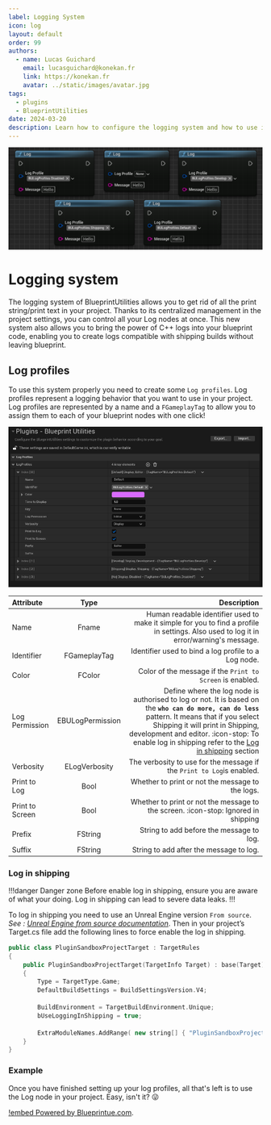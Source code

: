 ```yaml
---
label: Logging System
icon: log
layout: default
order: 99
authors:
  - name: Lucas Guichard
    email: lucasguichard@konekan.fr
    link: https://konekan.fr
    avatar: ../static/images/avatar.jpg
tags:
  - plugins
  - BlueprintUtilities
date: 2024-03-20
description: Learn how to configure the logging system and how to use it.
---
```

![](../static/images/bu_log.png)

# Logging system

The logging system of BlueprintUtilities allows you to get rid of all the print string/print text in your project. Thanks to its centralized management in the project settings, you can control all your Log nodes at once. This new system also allows you to bring the power of C++ logs into your blueprint code, enabling you to create logs compatible with shipping builds without leaving blueprint.

## Log profiles

To use this system properly you need to create some `Log profiles`. Log profiles represent a logging behavior that you want to use in your project. Log profiles are represented by a name and a `FGameplayTag` to allow you to assign them to each of your blueprint nodes with one click! 

![](../static/images/bu_logprofiles.png)

Attribute   | Type | Description
:---   | :---: | ---:
Name | Fname  | Human readable identifier used to make it simple for you to find a profile in settings. Also used to log it in error/warning's message.
Identifier | FGameplayTag | Identifier used to bind a log profile to a Log node.
Color | FColor | Color of the message if the `Print to Screen` is enabled.
Log Permission | EBULogPermission| Define where the log node is authorised to log or not. It is based on the **`who can do more, can do less`** pattern. It means that if you select Shipping it will print in Shipping, development and editor. :icon-stop: To enable log in shipping refer to the [Log in shipping](#log-in-shipping) section
Verbosity | ELogVerbosity | The verbosity to use for the message if the `Print to Log`is enabled.
Print to Log | Bool | Whether to print or not the message to the logs.
Print to Screen | Bool | Whether to print or not the message to the screen. :icon-stop: Ignored in shipping
Prefix | FString | String to add before the message to log.
Suffix | FString | String to add after the message to log.



### Log in shipping

!!!danger Danger zone
Before enable log in shipping, ensure you are aware of what your doing. Log in shipping can lead to severe data leaks.
!!! 

To log in shipping you need to use an Unreal Engine version `From source`. *See : [Unreal Engine from source documentation](https://docs.unrealengine.com/5.3/en-US/downloading-unreal-engine-source-code/)*. Then in your project’s Target.cs file add the following lines to force enable the log in shipping.

```cpp #8-9 PROJECT/Source/PROJECT.Target.cs
public class PluginSandboxProjectTarget : TargetRules
{
	public PluginSandboxProjectTarget(TargetInfo Target) : base(Target)
	{
		Type = TargetType.Game;
		DefaultBuildSettings = BuildSettingsVersion.V4;
		
		BuildEnvironment = TargetBuildEnvironment.Unique;
		bUseLoggingInShipping = true;

		ExtraModuleNames.AddRange( new string[] { "PluginSandboxProject" } );
	}
}
```


### Example

Once you have finished setting up your log profiles, all that's left is to use the Log node in your project. Easy, isn't it? :stuck_out_tongue_winking_eye:

[!embed Powered by <a href="https://blueprintue.com" target="_blank">Blueprintue.com</a>.](https://blueprintue.com/render/5qfp2-lv/)